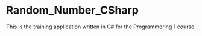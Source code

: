 # Random_Number_CSharp
This is the training application written in C# for the Programmering 1 course.
